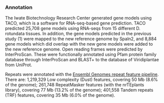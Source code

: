 ### Annotation

The Iwate Biotechnology Research Center generated gene models using TACO,
which is a software for RNA-seq-based gene prediction. TACO predicted 25,708 
gene models using RNA-seqs from 15 different D. rotundata tissues. In addition, 
the gene models predicted in the previous study (1) were mapped to the new 
reference genome by Spaln2, and 8,884 gene models which did overlap with the new 
gene models were added to the new reference genome. Open reading frames were 
predicted by InterProScan. These were functionally annotated using Pfam protein 
family database through InterProScan and BLAST+ to the database of Viridiplantae 
from UniProt.

Repeats were annotated with the [Ensembl Genomes repeat feature pipeline](http://plants.ensembl.org/info/genome/annotation/repeat_features.html). There are: 1,219,329 Low complexity (Dust) features, covering 50 Mb (8.6% of the genome); 261,748 RepeatMasker features (with the nrTEplants library), covering 77 Mb (13.2% of the genome); 401,558 Tandem repeats (TRF) features, covering 35 Mb (6.0% of the genome).